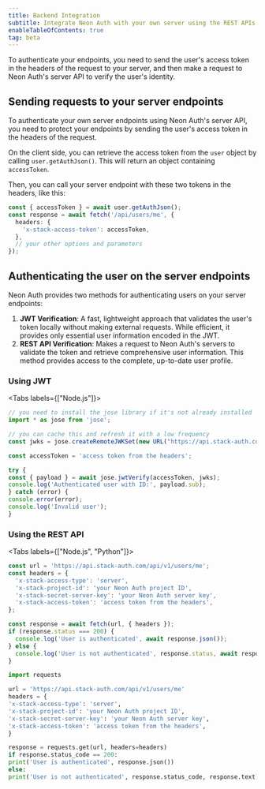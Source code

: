 ```yaml
---
title: Backend Integration
subtitle: Integrate Neon Auth with your own server using the REST APIs
enableTableOfContents: true
tag: beta
---
```


To authenticate your endpoints, you need to send the user's access token in the headers of the request to your server, and then make a request to Neon Auth's server API to verify the user's identity.

## Sending requests to your server endpoints

To authenticate your own server endpoints using Neon Auth's server API, you need to protect your endpoints by sending the user's access token in the headers of the request.

On the client side, you can retrieve the access token from the `user` object by calling `user.getAuthJson()`. This will return an object containing `accessToken`.

Then, you can call your server endpoint with these two tokens in the headers, like this:

```typescript shouldWrap
const { accessToken } = await user.getAuthJson();
const response = await fetch('/api/users/me', {
  headers: {
    'x-stack-access-token': accessToken,
  },
  // your other options and parameters
});
```

## Authenticating the user on the server endpoints

Neon Auth provides two methods for authenticating users on your server endpoints:

1. **JWT Verification**: A fast, lightweight approach that validates the user's token locally without making external requests. While efficient, it provides only essential user information encoded in the JWT.
2. **REST API Verification**: Makes a request to Neon Auth's servers to validate the token and retrieve comprehensive user information. This method provides access to the complete, up-to-date user profile.

### Using JWT

<Tabs labels={["Node.js"]}>

<TabItem>

```javascript shouldWrap
// you need to install the jose library if it's not already installed
import * as jose from 'jose';

// you can cache this and refresh it with a low frequency
const jwks = jose.createRemoteJWKSet(new URL("https://api.stack-auth.com/api/v1/projects/<your-project-id>/.well-known/jwks.json"));

const accessToken = 'access token from the headers';

try {
const { payload } = await jose.jwtVerify(accessToken, jwks);
console.log('Authenticated user with ID:', payload.sub);
} catch (error) {
console.error(error);
console.log('Invalid user');
}
```

</TabItem>

</Tabs>

### Using the REST API

<Tabs labels={["Node.js", "Python"]}>

<TabItem>

```javascript shouldWrap
const url = 'https://api.stack-auth.com/api/v1/users/me';
const headers = {
  'x-stack-access-type': 'server',
  'x-stack-project-id': 'your Neon Auth project ID',
  'x-stack-secret-server-key': 'your Neon Auth server key',
  'x-stack-access-token': 'access token from the headers',
};

const response = await fetch(url, { headers });
if (response.status === 200) {
  console.log('User is authenticated', await response.json());
} else {
  console.log('User is not authenticated', response.status, await response.text());
}
```

</TabItem>

<TabItem>

```python shouldWrap
import requests

url = 'https://api.stack-auth.com/api/v1/users/me'
headers = {
'x-stack-access-type': 'server',
'x-stack-project-id': 'your Neon Auth project ID',
'x-stack-secret-server-key': 'your Neon Auth server key',
'x-stack-access-token': 'access token from the headers',
}

response = requests.get(url, headers=headers)
if response.status_code == 200:
print('User is authenticated', response.json())
else:
print('User is not authenticated', response.status_code, response.text)
```

</TabItem>

</Tabs>
